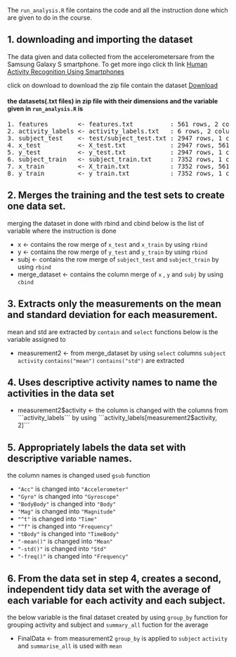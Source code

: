 The ```run_analysis.R``` file contains the code and all the instruction done which are given to do in the course.

## 1. downloading and importing the dataset
The data given and data collected from the accelerometersare from the Samsung Galaxy S smartphone. To get more ingo click th link [Human Activity Recognition Using Smartphones](http://archive.ics.uci.edu/ml/datasets/Human+Activity+Recognition+Using+Smartphones)

click on download to download the zip file contain the dataset [Download](https://d396qusza40orc.cloudfront.net/getdata%2Fprojectfiles%2FUCI%20HAR%20Dataset.zip)
#### the datasets(.txt files) in zip file with their dimensions and the variable given in ```run_analysis.R``` is
<pre>
1. features        <- features.txt          : 561 rows, 2 columns
2. activity_labels <- activity_labels.txt   : 6 rows, 2 columns
3. subject_test    <- test/subject_test.txt : 2947 rows, 1 column
4. x_test          <- X_test.txt            : 2947 rows, 561 columns
5. y_test          <- y_test.txt            : 2947 rows, 1 columns
6. subject_train   <- subject_train.txt     : 7352 rows, 1 column
7. x_train         <- X_train.txt           : 7352 rows, 561 columns
8. y_train         <- y_train.txt           : 7352 rows, 1 columns
</pre>
## 2. Merges the training and the test sets to create one data set.
merging the dataset in done with rbind and cbind below is the list of variable where the instruction is done
* x <- contains the row merge of ```x_test``` and ```x_train``` by using ```rbind``` 
* y <- contains the row merge of ```y_test``` and ```y_train``` by using ```rbind```
* subj <- contains the row merge of ```subject_test``` and ```subject_train``` by using ```rbind```
* merge_dataset <- contains the column merge of ```x``` , ```y``` and ```subj``` by using ```cbind```
## 3. Extracts only the measurements on the mean and standard deviation for each measurement.
mean and std are extracted by ```contain``` and ```select``` functions below is the variable assigned to
* measurement2 <- from merge_dataset by using ```select``` columns ```subject``` ```activity``` ```contains("mean")``` ```contains("std")``` are extracted
## 4. Uses descriptive activity names to name the activities in the data set
* measurement2$activity  <- the column is changed with the columns from ```activity_labels``` by using ```activity_labels[measurement2$activity, 2]```
## 5. Appropriately labels the data set with descriptive variable names.
the column names is changed used ```gsub``` function 
* ```"Acc"``` is changed into ```"Accelerometer"```
* ```"Gyro"``` is changed into ```"Gyroscope"```
* ```"BodyBody"``` is changed into ```"Body"```
* ```"Mag"```  is changed into ```"Magnitude"```
* ```"^t"``` is changed into ```"Time"```
* ```"^f"``` is changed into ```"Frequency"```
* ```"tBody"``` is changed into ```"TimeBody"```
* ```"-mean()"``` is changed into ```"Mean"```
* ```"-std()"``` is changed into ```"Std"```
* ```"-freq()"``` is changed into ```"Frequency"```
## 6. From the data set in step 4, creates a second, independent tidy data set with the average of each variable for each activity and each subject.
the below variable is the final dataset created by using ```group_by``` function for grouping activity and subject and ```summary_all``` fuction for the average
* FinalData <- from measurement2 ```group_by``` is applied to ```subject``` ```activity``` and ```summarise_all``` is used with ```mean```
